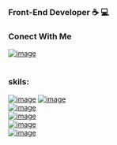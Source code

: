  
### Front-End Developer  :coffee:	 :computer:	
### Conect With Me
  
[![image](https://img.shields.io/badge/Gmail-D14836?style=for-the-badge&logo=gmail&logoColor=white&url=https://m.entezarian2@gmail.com)](https://m.entezarian2@gmail.com)

#
### skils:

[![image](https://img.shields.io/badge/HTML5-4d0400?&style=for-the-badge&logo=HTML5)]() 
[![image](https://img.shields.io/badge/CSS3-0d004d?&style=for-the-badge&logo=CSS3)]()  
[![image](https://img.shields.io/badge/Framework-Bootstrap-7952B3?&style=for-the-badge&logo=Bootstrap&labelColor=black)]()  
[![image](https://img.shields.io/badge/language-JavaScript-ffe100?&style=for-the-badge&logo=JavaScript&labelColor=black)]()  
[![image](https://img.shields.io/badge/Framework-ReactJs-026bc7?&style=for-the-badge&logo=React&labelColor=black)]()  
[![image](https://img.shields.io/badge/versioncontrol-git-F05032?&style=for-the-badge&logo=Git&labelColor=black)]()  
